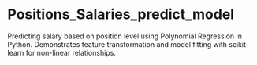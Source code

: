 # Positions_Salaries_predict_model
Predicting salary based on position level using Polynomial Regression in Python. Demonstrates feature transformation and model fitting with scikit-learn for non-linear relationships.

